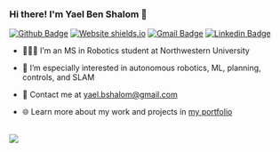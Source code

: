 ### Hi there! I'm Yael Ben Shalom 👋

<!--
**YaelBenShalom/YaelBenShalom** is a ✨ _special_ ✨ repository because its `README.md` (this file) appears on your GitHub profile.

Here are some ideas to get you started:

- 🔭 I’m currently working on ...
- 🌱 I’m currently learning ...
- 👯 I’m looking to collaborate on ...
- 🤔 I’m looking for help with ...
- 💬 Ask me about ...
- 📫 How to reach me: ...
- 😄 Pronouns: ...
- ⚡ Fun fact: ...
-->

<!-- [![Github visitors](https://visitor-badge.glitch.me/badge?page_id=YaelBenShalom.visitor-badge)](https://github.com/YaelBenShalom) -->
<!-- [![GitHub followers](https://img.shields.io/github/followers/Naereen.svg?style=social&label=Follow&maxAge=2592000)](https://github.com/YaelBenShalom?tab=followers) -->
[![Github Badge](https://img.shields.io/badge/-Github-000?style=flat-square&logo=Github&logoColor=white&link=https://github.com/YaelBenShalom)](https://github.com/YaelBenShalom)
[![Website shields.io](https://img.shields.io/website-up-down-green-red/http/shields.io.svg)](https://yaelbenshalom.github.io/)
[![Gmail Badge](https://img.shields.io/badge/-Gmail-c14438?style=flat-square&logo=Gmail&logoColor=white&link=mailto:yael.bshalom@gmail.com)](mailto:yael.bshalom@gmail.com)
[![Linkedin Badge](https://img.shields.io/badge/-LinkedIn-blue?style=flat-square&logo=Linkedin&logoColor=white&link=https://www.linkedin.com/in/yael-ben-shalom-21521410a/)](https://www.linkedin.com/in/yael-ben-shalom-21521410a/)


- 👩🏻‍🎓  I’m an MS in Robotics student at Northwestern University

- 🔭  I’m especially interested in autonomous robotics, ML, planning, controls, and SLAM

- 📩  Contact me at yael.bshalom@gmail.com

- 🌐  Learn more about my work and projects in <a href="https://yaelbenshalom.github.io/" target="_blank">my portfolio</a>

<br> 

<img src="https://github-readme-stats.vercel.app/api?username=YaelBenShalom&count_private=true&show_icons=true&theme=algolia">
<!-- <img src="https://github-readme-stats.vercel.app/api/top-langs/?username=YaelBenShalom&theme=algolia&layout=compact"> -->
